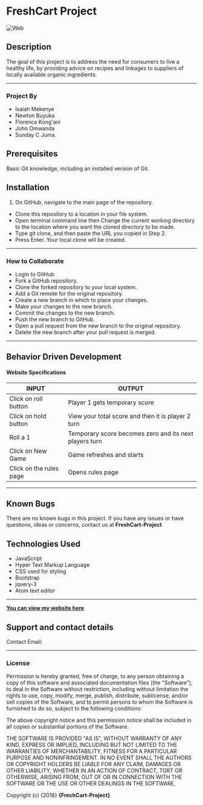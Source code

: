 # FreshCart Project

![Web](imgs/LANDINGPAGE.jpg)
## Description

The goal of this project is to address the need for consumers to live a healthy life, by  providing advice on recipes and linkages to suppliers of locally available organic ingredients.

------------------------------------------------------------------------------------------------
### Project By
- Isaiah Mekenye
- Newton Buyuka
- Florence Kong'ani
- John Omwanda
- Sunday C Juma.

## Prerequisites

Basic Git knowledge, including an installed version of Git.

## Installation
1. On GitHub, navigate to the main page of the repository.
- Clone this repository to a location in your file system.
- Open terminal command line then Change the current working directory to the location where you want the cloned directory to be made.
- Type git clone, and then paste the URL you copied in Step 2.
- Press Enter. Your local clone will be created.



------------------------------------------------------------------------------------------------

### How to Collaborate

  - Login to GitHub
  - Fork a GitHub repository.
  - Clone the forked repository to your local system.
  - Add a Git remote for the original repository.
  - Create a new branch in which to place your changes.
  - Make your changes to the new branch.  
  - Commit the changes to the new branch.
  - Push the new branch to GitHub.
  - Open a pull request from the new branch to the original repository.
  - Delete the new branch after your pull request is merged.

  ----------------------------------------------------------------------------------------------

  ## Behavior Driven Development

  #### Website Specifications

  |INPUT                  |OUTPUT                                                 |
  |-----------------------|-------------------------------------------------------|
  |Click on roll button   |Player 1 gets temporary score                          |
  |Click on hold button	  |View your total score and then it is player 2 turn     |
  |Roll a 1               | Temporary score becomes zero and its next players turn|
  |Click on New Game      | Game refreshes and starts                             |
  |Click on the rules page| Opens rules page                                      |



--------------------------------------------------------------------------------------------------

## Known Bugs

There are no known bugs in this project. If you have any issues or have questions, ideas or concerns, contact us at **FreshCart-Project**

## Technologies Used

- JavaScript
- Hyper Text Markup Language
- CSS used for styling
- Bootstrap
- jquery-3
- Atom text editor
------------------------------------------------------------------------------------------------

[**You can view my website here**](https://sundayjuma.github.io/FreshCart-Project)

## Support and contact details

Contact Email:

------------------------------------------------------------------------------------------------

### License

Permission is hereby granted, free of charge, to any person obtaining a copy of this software and associated documentation files (the "Software"), to deal in the Software without restriction, including without limitation the rights to use, copy, modify, merge, publish, distribute, sublicense, and/or sell copies of the Software, and to permit persons to whom the Software is furnished to do so, subject to the following conditions:

The above copyright notice and this permission notice shall be included in all copies or substantial portions of the Software.

THE SOFTWARE IS PROVIDED "AS IS", WITHOUT WARRANTY OF ANY KIND, EXPRESS OR IMPLIED, INCLUDING BUT NOT LIMITED TO THE WARRANTIES OF MERCHANTABILITY, FITNESS FOR A PARTICULAR PURPOSE AND NONINFRINGEMENT. IN NO EVENT SHALL THE AUTHORS OR COPYRIGHT HOLDERS BE LIABLE FOR ANY CLAIM, DAMAGES OR OTHER LIABILITY, WHETHER IN AN ACTION OF CONTRACT, TORT OR OTHERWISE, ARISING FROM, OUT OF OR IN CONNECTION WITH THE SOFTWARE OR THE USE OR OTHER DEALINGS IN THE SOFTWARE.

Copyright (c) {2018} **{FrechCart-Project}**
